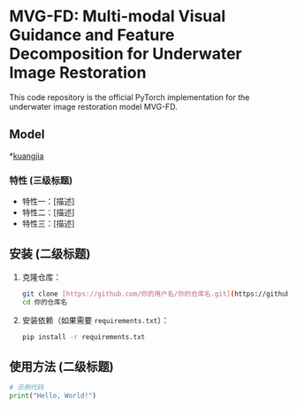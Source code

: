 # MVG-FD: Multi-modal Visual Guidance and Feature Decomposition for Underwater Image Restoration

This code repository is the official PyTorch implementation for the underwater image restoration model MVG-FD. 

## Model

*[kuangjia](images/reslut/kuangjia.pdf)

### 特性 (三级标题)

* 特性一：[描述]
* 特性二：[描述]
* 特性三：[描述]

## 安装 (二级标题)

1.  克隆仓库：
    ```bash
    git clone [https://github.com/你的用户名/你的仓库名.git](https://github.com/你的用户名/你的仓库名.git)
    cd 你的仓库名
    ```
2.  安装依赖（如果需要 `requirements.txt`）：
    ```bash
    pip install -r requirements.txt
    ```

## 使用方法 (二级标题)

```python
# 示例代码
print("Hello, World!")
